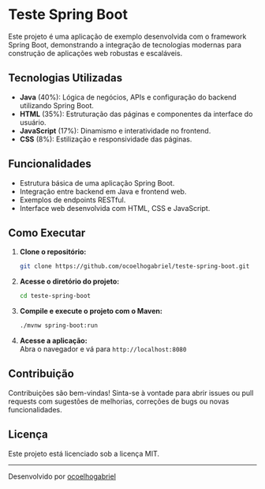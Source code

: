 # Teste Spring Boot

Este projeto é uma aplicação de exemplo desenvolvida com o framework Spring Boot, demonstrando a integração de tecnologias modernas para construção de aplicações web robustas e escaláveis.

## Tecnologias Utilizadas

- **Java** (40%): Lógica de negócios, APIs e configuração do backend utilizando Spring Boot.
- **HTML** (35%): Estruturação das páginas e componentes da interface do usuário.
- **JavaScript** (17%): Dinamismo e interatividade no frontend.
- **CSS** (8%): Estilização e responsividade das páginas.

## Funcionalidades

- Estrutura básica de uma aplicação Spring Boot.
- Integração entre backend em Java e frontend web.
- Exemplos de endpoints RESTful.
- Interface web desenvolvida com HTML, CSS e JavaScript.

## Como Executar

1. **Clone o repositório:**
   ```bash
   git clone https://github.com/ocoelhogabriel/teste-spring-boot.git
   ```
2. **Acesse o diretório do projeto:**
   ```bash
   cd teste-spring-boot
   ```
3. **Compile e execute o projeto com o Maven:**
   ```bash
   ./mvnw spring-boot:run
   ```
4. **Acesse a aplicação:**  
   Abra o navegador e vá para `http://localhost:8080`

## Contribuição

Contribuições são bem-vindas! Sinta-se à vontade para abrir issues ou pull requests com sugestões de melhorias, correções de bugs ou novas funcionalidades.

## Licença

Este projeto está licenciado sob a licença MIT.

---
Desenvolvido por [ocoelhogabriel](https://github.com/ocoelhogabriel)

